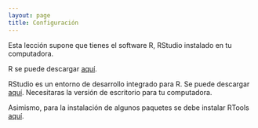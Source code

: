```yaml
---
layout: page
title: Configuración
---
```


Esta lección supone que tienes el software R, RStudio instalado en tu computadora.

R se puede descargar [aquí](https://cran.r-project.org/bin/windows/base/).

RStudio es un entorno de desarrollo integrado para R.
Se puede descargar [aquí](https://rstudio.com/products/rstudio/download/).
Necesitaras la versión de escritorio para tu computadora.

Asimismo, para la instalación de algunos paquetes se debe instalar RTools [aquí](https://cran.r-project.org/bin/windows/Rtools/).
